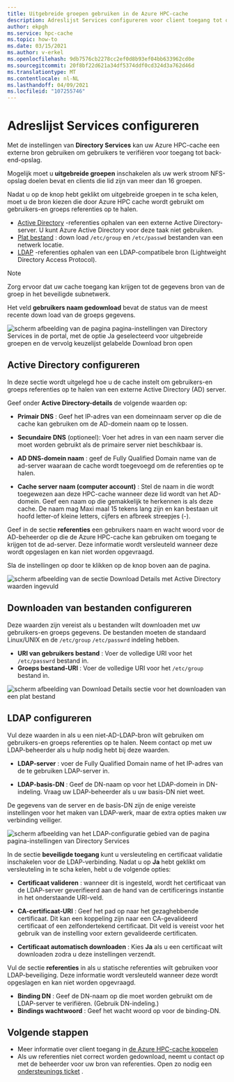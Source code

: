 ```yaml
---
title: Uitgebreide groepen gebruiken in de Azure HPC-cache
description: Adreslijst Services configureren voor client toegang tot opslag doelen in azure HPC-cache
author: ekpgh
ms.service: hpc-cache
ms.topic: how-to
ms.date: 03/15/2021
ms.author: v-erkel
ms.openlocfilehash: 9db7576cb2278cc2ef0d8b93ef04bb633962cd0e
ms.sourcegitcommit: 20f8bf22d621a34df5374ddf0cd324d3a762d46d
ms.translationtype: MT
ms.contentlocale: nl-NL
ms.lasthandoff: 04/09/2021
ms.locfileid: "107255746"
---
```

# <a name="configure-directory-services"></a>Adreslijst Services configureren

Met de instellingen van **Directory Services** kan uw Azure HPC-cache een externe bron gebruiken om gebruikers te verifiëren voor toegang tot back-end-opslag.

Mogelijk moet u **uitgebreide groepen** inschakelen als uw werk stroom NFS-opslag doelen bevat en clients die lid zijn van meer dan 16 groepen.

Nadat u op de knop hebt geklikt om uitgebreide groepen in te scha kelen, moet u de bron kiezen die door Azure HPC cache wordt gebruikt om gebruikers-en groeps referenties op te halen.

* [Active Directory](#configure-active-directory) -referenties ophalen van een externe Active Directory-server. U kunt Azure Active Directory voor deze taak niet gebruiken.
* [Plat bestand](#configure-file-download) : down load `/etc/group` en `/etc/passwd` bestanden van een netwerk locatie.
* [LDAP](#configure-ldap) -referenties ophalen van een LDAP-compatibele bron (Lightweight Directory Access Protocol).

> [!NOTE]
> Zorg ervoor dat uw cache toegang kan krijgen tot de gegevens bron van de groep in het beveiligde subnetwerk.<!-- + details/examples -->

Het veld **gebruikers naam gedownload** bevat de status van de meest recente down load van de groeps gegevens.

![scherm afbeelding van de pagina pagina-instellingen van Directory Services in de portal, met de optie Ja geselecteerd voor uitgebreide groepen en de vervolg keuzelijst gelabelde Download bron open](media/directory-services-select-group-source.png)

## <a name="configure-active-directory"></a>Active Directory configureren

In deze sectie wordt uitgelegd hoe u de cache instelt om gebruikers-en groeps referenties op te halen van een externe Active Directory (AD) server.

Geef onder **Active Directory-details** de volgende waarden op:

* **Primair DNS** : Geef het IP-adres van een domeinnaam server op die de cache kan gebruiken om de AD-domein naam op te lossen.

* **Secundaire DNS** (optioneel): Voer het adres in van een naam server die moet worden gebruikt als de primaire server niet beschikbaar is.

* **AD DNS-domein naam** : geef de Fully Qualified Domain name van de ad-server waaraan de cache wordt toegevoegd om de referenties op te halen.

* **Cache server naam (computer account)** : Stel de naam in die wordt toegewezen aan deze HPC-cache wanneer deze lid wordt van het AD-domein. Geef een naam op die gemakkelijk te herkennen is als deze cache. De naam mag Maxi maal 15 tekens lang zijn en kan bestaan uit hoofd letter-of kleine letters, cijfers en afbreek streepjes (-).

Geef in de sectie **referenties** een gebruikers naam en wacht woord voor de AD-beheerder op die de Azure HPC-cache kan gebruiken om toegang te krijgen tot de ad-server. Deze informatie wordt versleuteld wanneer deze wordt opgeslagen en kan niet worden opgevraagd.

Sla de instellingen op door te klikken op de knop boven aan de pagina.

![scherm afbeelding van de sectie Download Details met Active Directory waarden ingevuld](media/group-download-details-ad.png)

## <a name="configure-file-download"></a>Downloaden van bestanden configureren

Deze waarden zijn vereist als u bestanden wilt downloaden met uw gebruikers-en groeps gegevens. De bestanden moeten de standaard Linux/UNIX en de `/etc/group` `/etc/passwrd` indeling hebben.

* **URI van gebruikers bestand** : Voer de volledige URI voor het `/etc/passwrd` bestand in.
* **Groeps bestand-URI** : Voer de volledige URI voor het `/etc/group` bestand in.

![scherm afbeelding van Download Details sectie voor het downloaden van een plat bestand](media/group-download-details-file.png)

## <a name="configure-ldap"></a>LDAP configureren

Vul deze waarden in als u een niet-AD-LDAP-bron wilt gebruiken om gebruikers-en groeps referenties op te halen. Neem contact op met uw LDAP-beheerder als u hulp nodig hebt bij deze waarden.

* **LDAP-server** : voer de Fully Qualified Domain name of het IP-adres van de te gebruiken LDAP-server in. <!-- only one, not up to 3 -->

* **LDAP-basis-DN** : Geef de DN-naam op voor het LDAP-domein in DN-indeling. Vraag uw LDAP-beheerder als u uw basis-DN niet weet.

De gegevens van de server en de basis-DN zijn de enige vereiste instellingen voor het maken van LDAP-werk, maar de extra opties maken uw verbinding veiliger.

![scherm afbeelding van het LDAP-configuratie gebied van de pagina pagina-instellingen van Directory Services](media/group-download-details-ldap.png)

In de sectie **beveiligde toegang** kunt u versleuteling en certificaat validatie inschakelen voor de LDAP-verbinding. Nadat u op **Ja** hebt geklikt om versleuteling in te scha kelen, hebt u de volgende opties:

* **Certificaat valideren** : wanneer dit is ingesteld, wordt het certificaat van de LDAP-server geverifieerd aan de hand van de certificerings instantie in het onderstaande URI-veld.

* **CA-certificaat-URI** : Geef het pad op naar het gezaghebbende certificaat. Dit kan een koppeling zijn naar een CA-gevalideerd certificaat of een zelfondertekend certificaat. Dit veld is vereist voor het gebruik van de instelling voor extern gevalideerde certificaten.

* **Certificaat automatisch downloaden** : Kies **Ja** als u een certificaat wilt downloaden zodra u deze instellingen verzendt.

Vul de sectie **referenties** in als u statische referenties wilt gebruiken voor LDAP-beveiliging. Deze informatie wordt versleuteld wanneer deze wordt opgeslagen en kan niet worden opgevraagd.

* **Binding DN** : Geef de DN-naam op die moet worden gebruikt om de LDAP-server te verifiëren. (Gebruik DN-indeling.)
* **Bindings wachtwoord** : Geef het wacht woord op voor de binding-DN.

## <a name="next-steps"></a>Volgende stappen

* Meer informatie over client toegang in [de Azure HPC-cache koppelen](hpc-cache-mount.md)
* Als uw referenties niet correct worden gedownload, neemt u contact op met de beheerder voor uw bron van referenties. Open zo nodig een [ondersteunings ticket](hpc-cache-support-ticket.md) .
